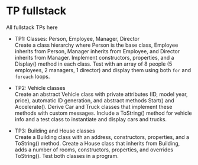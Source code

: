 # TP fullstack
All fullstack TPs here

- TP1: Classes: Person, Employee, Manager, Director  
  Create a class hierarchy where Person is the base class, Employee inherits from Person, Manager inherits from Employee, and Director inherits from Manager. Implement constructors, properties, and a Display() method in each class. Test with an array of 8 people (5 employees, 2 managers, 1 director) and display them using both `for` and `foreach` loops.

- TP2: Vehicle classes  
  Create an abstract Vehicle class with private attributes (ID, model year, price), automatic ID generation, and abstract methods Start() and Accelerate(). Derive Car and Truck classes that implement these methods with custom messages. Include a ToString() method for vehicle info and a test class to instantiate and display cars and trucks.

- TP3: Building and House classes  
  Create a Building class with an address, constructors, properties, and a ToString() method. Create a House class that inherits from Building, adds a number of rooms, constructors, properties, and overrides ToString(). Test both classes in a program.
